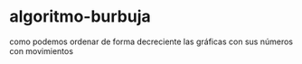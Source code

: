 # algoritmo-burbuja
como podemos ordenar de forma decreciente las gráficas con sus números con movimientos  
